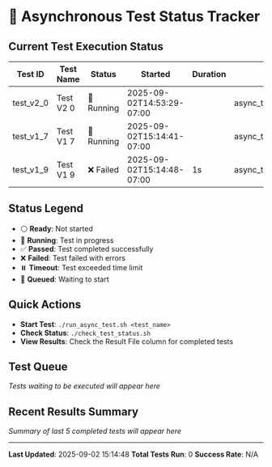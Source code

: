 # 🧪 Asynchronous Test Status Tracker

## Current Test Execution Status

| Test ID | Test Name | Status | Started | Duration | Result File | Notes |
|---------|-----------|--------|---------|----------|-------------|--------|
| test_v2_0 | Test V2 0 | 🔵 Running | 2025-09-02T14:53:29-07:00 |  | async_test_logs/test_v2_0_20250902_145329.log | - |
| test_v1_7 | Test V1 7 | 🔵 Running | 2025-09-02T15:14:41-07:00 |  | async_test_logs/test_v1_7_20250902_151441.log | - |
| test_v1_9 | Test V1 9 | ❌ Failed | 2025-09-02T15:14:48-07:00 | 1s | async_test_logs/test_v1_9_20250902_151447.log | - |

## Status Legend
- ⚪ **Ready**: Not started
- 🔵 **Running**: Test in progress  
- ✅ **Passed**: Test completed successfully
- ❌ **Failed**: Test failed with errors
- ⏸️ **Timeout**: Test exceeded time limit
- 🔄 **Queued**: Waiting to start

## Quick Actions
- **Start Test**: `./run_async_test.sh <test_name>`
- **Check Status**: `./check_test_status.sh`
- **View Results**: Check the Result File column for completed tests

## Test Queue
*Tests waiting to be executed will appear here*

## Recent Results Summary
*Summary of last 5 completed tests will appear here*

---
**Last Updated**: 2025-09-02 15:14:48
**Total Tests Run**: 0
**Success Rate**: N/A
